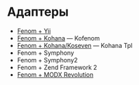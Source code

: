Адаптеры
========

* [Fenom + Yii](https://bitbucket.org/RSol/rfenomviewrender)
* [Fenom + Kohana](https://github.com/2bj/kofenom) — Kofenom
* [Fenom + Kohana/Koseven](https://github.com/WinterSilence/kohana-tpl) — Kohana Tpl
* Fenom + Symphony
* Fenom + Symphony2
* Fenom + Zend Framework 2
* [Fenom + MODX Revolution](https://docs.modx.pro/components/pdotools/parser#Шаблонизатор-Fenom)
